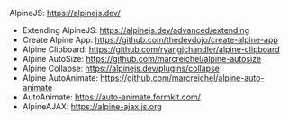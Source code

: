 AlpineJS: https://alpinejs.dev/

- Extending AlpineJS: https://alpinejs.dev/advanced/extending
- Create Alpine App: https://github.com/thedevdojo/create-alpine-app
- Alpine Clipboard: https://github.com/ryangjchandler/alpine-clipboard
- Alpine AutoSize: https://github.com/marcreichel/alpine-autosize
- Alpine Collapse: https://alpinejs.dev/plugins/collapse
- Alpine AutoAnimate: https://github.com/marcreichel/alpine-auto-animate
- AutoAnimate: https://auto-animate.formkit.com/
- AlpineAJAX: https://alpine-ajax.js.org
